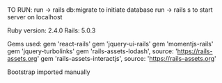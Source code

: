 #
TO RUN: 
 run -> rails db:migrate  to initiate database
 run -> rails s  to start server on localhost
 
Ruby version: 2.4.0
Rails: 5.0.3

Gems used: 
gem 'react-rails'
gem 'jquery-ui-rails'
gem 'momentjs-rails'
gem 'jquery-turbolinks'
gem 'rails-assets-lodash', source: 'https://rails-assets.org'
gem 'rails-assets-interactjs', source: 'https://rails-assets.org'

Bootstrap imported manually
